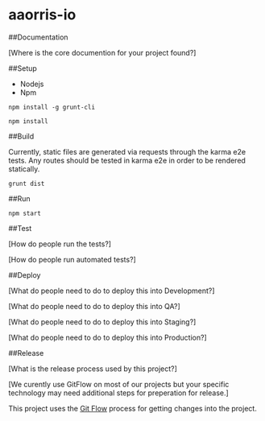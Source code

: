 # aaorris-io

##Documentation

[Where is the core documention for your project found?]

##Setup

* Nodejs
* Npm

```
npm install -g grunt-cli
```

```
npm install
```

##Build

Currently, static files are generated via requests through the karma e2e tests. Any routes should be tested in karma e2e in order to be rendered statically.

```
grunt dist
```

##Run

```
npm start
```

##Test

[How do people run the tests?]

[How do people run automated tests?]

##Deploy

[What do people need to do to deploy this into Development?]

[What do people need to do to deploy this into QA?]

[What do people need to do to deploy this into Staging?]

[What do people need to do to deploy this into Production?]


##Release

[What is the release process used by this project?]

[We curently use GitFlow on most of our projects but your specific technology may need additional steps for preperation for release.]

This project uses the [Git Flow](https://confluence.meltdev.com/display/DEV/Git+Flow) process for getting changes into the project.
